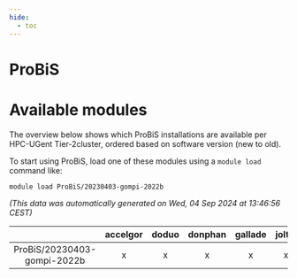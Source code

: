 ```yaml
---
hide:
  - toc
---
```


ProBiS
======

# Available modules


The overview below shows which ProBiS installations are available per HPC-UGent Tier-2cluster, ordered based on software version (new to old).

To start using ProBiS, load one of these modules using a `module load` command like:

```shell
module load ProBiS/20230403-gompi-2022b
```

*(This data was automatically generated on Wed, 04 Sep 2024 at 13:46:56 CEST)*  

| |accelgor|doduo|donphan|gallade|joltik|shinx|skitty|
| :---: | :---: | :---: | :---: | :---: | :---: | :---: | :---: |
|ProBiS/20230403-gompi-2022b|x|x|x|x|x|-|x|
